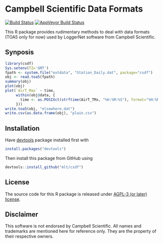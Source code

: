 # Campbell Scientific Data Formats
[![Build Status](https://travis-ci.org/mlt/csdf.svg?branch=master)](https://travis-ci.org/mlt/csdf)
[![AppVeyor Build Status](https://ci.appveyor.com/api/projects/status/github/mlt/csdf?branch=master&svg=true)](https://ci.appveyor.com/project/mlt/csdf)

This R package provides rudimentary methods to deal with data formats (TOA5 only
for now) used by LoggerNet software from Campbell Scientific.

## Synposis

```r
library(csdf)
Sys.setenv(TZ='GMT')
fpath <- system.file("extdata", "Station_Daily.dat", package="csdf")
obj <- read.toa5(fpath)
summary(obj)
plot(obj)
plot(`AirT_Max` ~ time,
     within(obj@data, {
       time <- as.POSIXct(strftime(AirT_TMx, "%H:%M:%S"), format="%H:%M:%S")
     }))
write.toa5(obj, "elsewhere.dat")
write.csv(as.data.frame(obj), "plain.csv")
```

## Installation
Have [devtools](https://github.com/hadley/devtools) package installed first with
```r
install.packages("devtools")
```
Then install this package from GitHub using
```r
devtools::install_github("mlt/csdf")
```

## License
The source code for this R package is released under [AGPL-3 (or later) license](https://www.gnu.org/licenses/agpl-3.0.en.html).

## Disclaimer
This software is not endorsed by Campbell Scientific. All names and trademarks
are mentioned here for reference only. They are the property of their respective owners.
